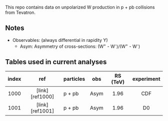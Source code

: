 This repo contains data on unpolarized W production in p + pb collisions from Tevatron.

## Notes

* Observables: (always differential in rapidity Y) 
  * Asym:  Asymmetry of cross-sections: (W<sup>+</sup> - W<sup>-</sup>)/(W<sup>+</sup> - W<sup>-</sup>)

## Tables used in current analyses

| index | ref                    | particles | obs      | RS (TeV)  | experiment   | 
| :--:  | :--:                   | :--       | :--:     | :--:      | :--:         | 
| 1000  | [link][ref1000]        | p + pb    | Asym     | 1.96      | CDF          | 
| 1001  | [link][ref1001]        | p + pb    | Asym     | 1.96      | D0           | 










